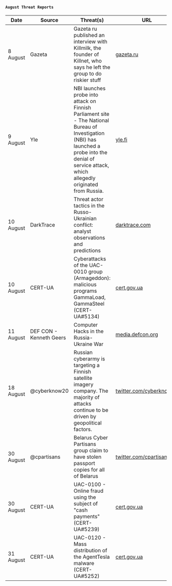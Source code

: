 #### `August Threat Reports`
| Date | Source | Threat(s) | URL |
| --- | --- | --- | --- |
| 8 August | Gazeta | Gazeta ru published an interview with Killmilk, the founder of Killnet, who says he left the group to do riskier stuff | [gazeta.ru](https://www.gazeta.ru/tech/2022/08/07/15229652.shtml) |
| 9 August | Yle | NBI launches probe into attack on Finnish Parliament site - The National Bureau of Investigation (NBI) has launched a probe into the  denial of service attack, which allegedly originated from Russia. | [yle.fi](https://yle.fi/a/3-12569719) |
| 10 August | DarkTrace | Threat actor tactics in the Russo-Ukrainian conflict: analyst observations and predictions | [darktrace.com](https://darktrace.com/blog/threat-actor-tactics-in-the-russo-ukrainian-conflict-analyst-observations-and-predictions) |
| 10 August | CERT-UA | Cyberattacks of the UAC-0010 group (Armageddon): malicious programs GammaLoad, GammaSteel (CERT-UA#5134) | [cert.gov.ua](https://cert.gov.ua/article/1229152) |
| 11 August | DEF CON - Kenneth Geers | Computer Hacks in the Russia-Ukraine War | [media.defcon.org](https://media.defcon.org/DEF%20CON%2030/DEF%20CON%2030%20presentations/Kenneth%20Geers%20-%20Computer%20Hacks%20in%20the%20Russia-Ukraine%20War%20-%20paper.pdf) |
| 18 August | @cyberknow20 | Russian cyberarmy is targeting a Finnish satellite imagery company. The majority of attacks continue to be driven by geopolitical factors. | [twitter.com/cyberknow20](https://twitter.com/cyberknow20/status/1560253423856934912) |
| 30 August | @cpartisans | Belarus Cyber Partisans group claim to have stolen passport copies for all of Belarus | [twitter.com/cpartisans](https://twitter.com/cpartisans/status/1564639766783692800) |
| 30 August | CERT-UA | UAC-0100 - Online fraud using the subject of "cash payments" (CERT-UA#5239) | [cert.gov.ua](https://cert.gov.ua/article/1545776) |
| 31 August | CERT-UA | UAC-0120 - Mass distribution of the AgentTesla malware (CERT-UA#5252) | [cert.gov.ua](https://cert.gov.ua/article/1563322) |